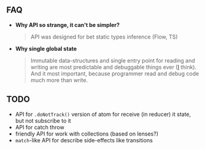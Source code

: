 ## FAQ

- **Why API so strange, it can't be simpler?**
  > API was designed for bet static types inference (Flow, TS)
- **Why single global state**
  > Immutable data-structures and single entry point for reading and writing are most predictable and debuggable things ever ([I](https://github.com/artalar) think). And it most important, because programmer read and debug code much more than write.

## TODO

- API for `.doNotTrack()` version of atom for receive (in reducer) it state, but not subscribe to it
- API for catch throw
- friendly API for work with collections (based on lenses?)
- `match`-like API for describe side-effects like transitions
